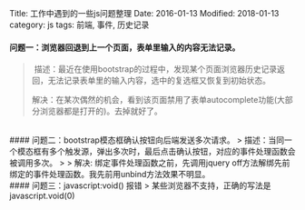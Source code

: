 Title:  工作中遇到的一些js问题整理
Date: 2016-01-13
Modified: 2018-01-13
category: js
tags: 前端, 事件, 历史记录

#### 问题一：浏览器回退到上一个页面，表单里输入的内容无法记录。
> 描述：最近在使用bootstrap的过程中，发现某个页面浏览器历史记录返回，无法记录表单里的输入内容，选中的复选框又恢复到初始状态。
>
> 解决：在某次偶然的机会，看到该页面禁用了表单autocomplete功能(大部分浏览器都是打开的)。去掉就好了。

<br/>
#### 问题二：bootstrap模态框确认按钮向后端发送多次请求。
> 描述：当同一个模态框有多个触发源，弹出多次时，最后点击确认按钮，对应的事件处理函数会被调用多次。
> 
> 解决: 绑定事件处理函数之前，先调用jquery off方法解绑先前绑定的事件处理函数。我先前用unbind方法效果不明显。

<br/>
#### 问题三：javascript:void() 报错
> 某些浏览器不支持，正确的写法是javascript.void(0)
